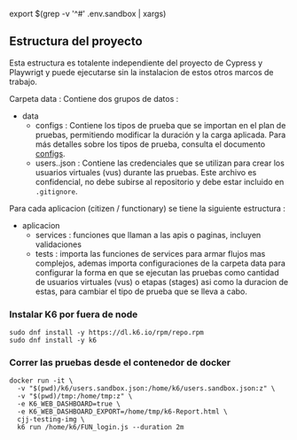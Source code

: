 export $(grep -v '^#' .env.sandbox | xargs)


## Estructura del proyecto 
Esta estructura es totalente independiente del proyecto de Cypress y Playwrigt y puede ejecutarse sin la instalacion de estos otros marcos de trabajo.

Carpeta data :
Contiene dos grupos de datos : 
- data 
  - configs : Contiene los tipos de prueba que se importan en el plan de pruebas, permitiendo modificar la duración y la carga aplicada. Para más detalles sobre los tipos de prueba, consulta el documento [configs](./data/configs/README.md).
  - users.<app>.json : Contiene las credenciales que se utilizan para crear los usuarios virtuales (vus) durante las pruebas. Este archivo es confidencial, no debe subirse al repositorio y debe estar incluido en `.gitignore`. 


Para cada aplicacion (citizen / functionary) se tiene la siguiente estructura :
- aplicacion
  - services : funciones que llaman a las apis o paginas, incluyen validaciones 
  - tests : importa las funciones de services para armar flujos mas complejos, ademas importa configuraciones de la carpeta data para configurar la forma en que se ejecutan las pruebas como cantidad de usuarios virtuales (vus) o etapas (stages) asi como la duracion de estas, para cambiar el tipo de prueba que se lleva a cabo. 





### Instalar K6 por fuera de node 
``` shell
sudo dnf install -y https://dl.k6.io/rpm/repo.rpm
sudo dnf install -y k6
```



### Correr las pruebas desde el contenedor de docker
``` shell
docker run -it \
  -v "$(pwd)/k6/users.sandbox.json:/home/k6/users.sandbox.json:z" \
  -v "$(pwd)/tmp:/home/tmp:z" \
  -e K6_WEB_DASHBOARD=true \
  -e K6_WEB_DASHBOARD_EXPORT=/home/tmp/k6-Report.html \
  cjj-testing-img \
  k6 run /home/k6/FUN_login.js --duration 2m
```
